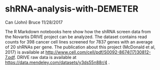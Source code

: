 # shRNA-analysis-with-DEMETER

Can (John) Bruce
11/28/2017

The R Markdown notebooks here show how the shRNA screen data from the
Novartis DRIVE project can be analyzed. The dataset contains read counts
for 398 cancer cell lines screened for 7837 genes with an average of 20
shRNAs per gene. The publication about this project (McDonald et al, 2017)
is available at http://www.cell.com/cell/pdf/S0092-8674(17)30812-7.pdf. DRIVE
raw data is available at https://data.mendeley.com/datasets/y3ds55n88r/4 .

